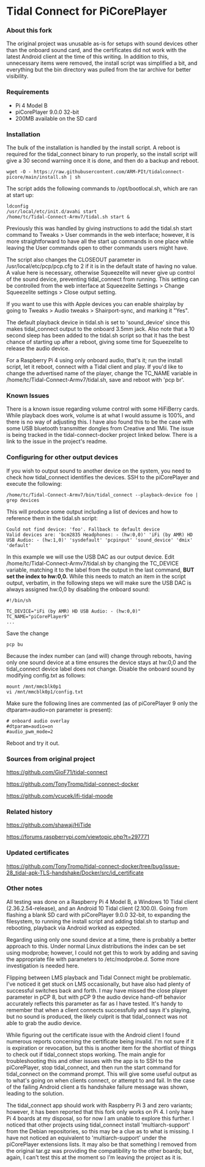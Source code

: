 # Tidal Connect for PiCorePlayer

### About this fork
The original project was unusable as-is for setups with sound devices other than the onboard sound card, and the certificates did not work with the latest Android client at the time of this writing.  In addition to this, unnecessary items were removed, the install script was simplified a bit, and everything but the bin directory was pulled from the tar archive for better visibility.

### Requirements
* Pi 4 Model B
* piCorePlayer 9.0.0 32-bit
* 200MB available on the SD card

### Installation
The bulk of the installation is handled by the install script.  A reboot is required for the tidal_connect binary to run properly, so the install script will give a 30 second warning once it is done, and then do a backup and reboot.

```
wget -O - https://raw.githubusercontent.com/ARM-PIt/tidalconnect-picore/main/install.sh | sh
```

The script adds the following commands to /opt/bootlocal.sh, which are ran at start up:

```
ldconfig
/usr/local/etc/init.d/avahi start
/home/tc/Tidal-Connect-Armv7/tidal.sh start &
```

Previously this was handled by giving instructions to add the tidal.sh start command to Tweaks > User commands in the web interface; however, it is more straightforward to have all the start up commands in one place while leaving the User commands open to other commands users might have.

The script also changes the CLOSEOUT parameter in /usr/local/etc/pcp/pcp.cfg to 2 if it is in the default state of having no value.  A value here is necessary, otherwise Squeezelite will never give up control of the sound device, preventing tidal_connect from running.  This setting can be controlled from the web interface at Squeezelite Settings > Change Squeezelite settings > Close output setting.

If you want to use this with Apple devices you can enable shairplay by going to Tweaks > Audio tweaks > Shairport-sync, and marking it "Yes".

The default playback device in tidal.sh is set to 'sound_device' since this makes tidal_connect output to the onboard 3.5mm jack.  Also note that a 10 second sleep has been added to the tidal.sh script so that it has the best chance of starting up after a reboot, giving some time for Squeezelite to release the audio device.

For a Raspberry Pi 4 using only onboard audio, that's it; run the install script, let it reboot, connect with a Tidal client and play.  If you'd like to change the advertised name of the player, change the TC_NAME variable in /home/tc/Tidal-Connect-Armv7/tidal.sh, save and reboot with 'pcp br'.

### Known Issues
There is a known issue regarding volume control with some HiFiBerry cards.  While playback does work, volume is at what I would assume is 100%, and there is no way of adjusting this.  I have also found this to be the case with some USB bluetooth transmitter dongles from Creative and 1Mii.  The issue is being tracked in the tidal-connect-docker project linked below.  There is a link to the issue in the project's readme. 

### Configuring for other output devices
If you wish to output sound to another device on the system, you need to check how tidal_connect identifies the devices.  SSH to the piCorePlayer and execute the following:

```
/home/tc/Tidal-Connect-Armv7/bin/tidal_connect --playback-device foo | grep devices
```

This will produce some output including a list of devices and how to reference them in the tidal.sh script:

```
Could not find device: 'foo'. Fallback to default device
Valid devices are: 'bcm2835 Headphones: - (hw:0,0)' 'iFi (by AMR) HD USB Audio: - (hw:1,0)' 'sysdefault' 'pcpinput' 'sound_device' 'dmix' 'default'
```

In this example we will use the USB DAC as our output device.  Edit /home/tc/Tidal-Connect-Armv7/tidal.sh by changing the TC_DEVICE variable, matching it to the label from the output in the last command, **BUT set the index to hw:0,0.**  While this needs to match an item in the script output, verbatim, in the following steps we will make sure the USB DAC is always assigned hw:0,0 by disabling the onboard sound:

```
#!/bin/sh

TC_DEVICE="iFi (by AMR) HD USB Audio: - (hw:0,0)"
TC_NAME="piCorePlayer9"
...
```

Save the change

```
pcp bu
```

Because the index number can (and will) change through reboots, having only one sound device at a time ensures the device stays at hw:0,0 and the tidal_connect device label does not change.  Disable the onboard sound by modifying config.txt as follows:

```
mount /mnt/mmcblk0p1
vi /mnt/mmcblk0p1/config.txt
```

Make sure the following lines are commented (as of piCorePlayer 9 only the dtparam=audio=on parameter is present):

```
# onboard audio overlay
#dtparam=audio=on
#audio_pwm_mode=2
```

Reboot and try it out.

### Sources from original project

https://github.com/GioF71/tidal-connect

https://github.com/TonyTromp/tidal-connect-docker

https://github.com/vcucek/ifi-tidal-moode

### Related history

https://github.com/shawaj/HiTide

https://forums.raspberrypi.com/viewtopic.php?t=297771

### Updated certificates

https://github.com/TonyTromp/tidal-connect-docker/tree/bug/issue-28_tidal-apk-TLS-handshake/Docker/src/id_certificate

### Other notes

All testing was done on a Raspberry Pi 4 Model B, a Windows 10 Tidal client (2.36.2.54-release), and an Android 10 Tidal client (2.100.0).  Going from flashing a blank SD card with piCorePlayer 9.0.0 32-bit, to expanding the filesystem, to running the install script and adding tidal.sh to startup and rebooting, playback via Android worked as expected.

Regarding using only one sound device at a time, there is probably a better approach to this.  Under normal Linux distributions the index can be set using modprobe; however, I could not get this to work by adding and saving the appropriate file with parameters to /etc/modprobe.d.  Some more investigation is needed here.

Flipping between LMS playback and Tidal Connect might be problematic.  I've noticed it get stuck on LMS occasionally, but have also had plenty of successful switches back and forth.  I may have missed the close player parameter in pCP 8, but with pCP 9 the audio device hand-off behavior accurately reflects this parameter as far as I have tested.  It's handy to remember that when a client connects successfully and says it's playing, but no sound is produced, the likely culprit is that tidal_connect was not able to grab the audio device.

While figuring out the certificate issue with the Android client I found numerous reports concerning the certificate being invalid.  I'm not sure if it is expiration or revocation, but this is another item for the shortlist of things to check out if tidal_connect stops working.  The main angle for troubleshooting this and other issues with the app is to SSH to the piCorePlayer, stop tidal_connect, and then run the start command for tidal_connect on the command prompt.  This will give some useful output as to what's going on when clients connect, or attempt to and fail.  In the case of the failing Android client a tls handshake failure message was shown, leading to the solution.

The tidal_connect app should work with Raspberry Pi 3 and zero variants; however, it has been reported that this fork only works on Pi 4.  I only have Pi 4 boards at my disposal, so for now I am unable to explore this further.  I noticed that other projects using tidal_connect install 'multiarch-support' from the Debian repositories, so this may be a clue as to what is missing.  I have not noticed an equivalent to 'multiarch-support' under the piCorePlayer extensions lists.  It may also be that something I removed from the original tar.gz was providing the compatibility to the other boards; but, again, I can't test this at the moment so I'm leaving the project as it is.
